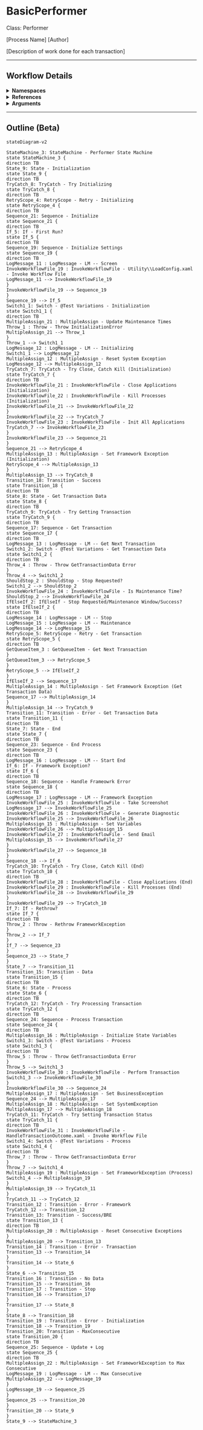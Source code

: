 # BasicPerformer
Class: Performer

[Process Name]
[Author]

[Description of work done for each transaction]

<hr />

## Workflow Details
<details>
    <summary>
    <b>Namespaces</b>
    </summary>

    - GlobalConstantsNamespace
- GlobalVariablesNamespace
- System
- System.Activities
- System.Activities.Runtime.Collections
- System.Activities.Statements
- System.Collections
- System.Collections.Generic
- System.Collections.ObjectModel
- System.ComponentModel
- System.Linq
- System.Reflection
- System.Runtime.Serialization
- System.Windows
- UiPath.Core
- UiPath.Core.Activities


</details>
<details>
    <summary>
    <b>References</b>
    </summary>

    - Microsoft.CSharp
- Microsoft.VisualBasic
- Microsoft.Win32.Primitives
- Newtonsoft.Json
- NPOI
- PresentationCore
- PresentationFramework
- System
- System.Activities
- System.Collections
- System.ComponentModel
- System.ComponentModel.EventBasedAsync
- System.ComponentModel.Primitives
- System.ComponentModel.TypeConverter
- System.Configuration.ConfigurationManager
- System.Console
- System.Core
- System.Data
- System.Data.Common
- System.Linq
- System.Linq.Expressions
- System.Memory
- System.Memory.Data
- System.ObjectModel
- System.Private.CoreLib
- System.Private.DataContractSerialization
- System.Private.ServiceModel
- System.Private.Uri
- System.Reflection.DispatchProxy
- System.Reflection.Metadata
- System.Reflection.TypeExtensions
- System.Runtime.Serialization
- System.Runtime.Serialization.Formatters
- System.Runtime.Serialization.Primitives
- System.Security.Permissions
- System.ServiceModel
- System.ServiceModel.Activities
- System.Xaml
- System.Xml
- System.Xml.Linq
- UiPath.Studio.Constants
- UiPath.System.Activities
- UiPath.System.Activities.Design
- UiPath.System.Activities.ViewModels
- UiPath.Workflow
- WindowsBase


</details>
<details>
    <summary>
    <b>Arguments</b>
    </summary>

    <table><tr><th>Name</th><th>Direction</th><th>Type</th><th>Description</th></tr><tr><td>in_ConfigPath</td><td>InArgument</td><td>x:String</td><td>The path to the config file to use to load variables and resources.</td></tr><tr><td>in_IgnoreSheets</td><td>InArgument</td><td>s:String[]</td><td>A list of sheet names to ignore when loading the config file.</td></tr><tr><td>in_TestID</td><td>InArgument</td><td>x:String</td><td>Used to modify the workflow in order to test different scenarios. Only used to test exception handling in this workflow. Leave as null for production use.</td></tr></table>
    
</details>

<hr />

## Outline (Beta)

```mermaid
stateDiagram-v2

StateMachine_3: StateMachine - Performer State Machine
state StateMachine_3 {
direction TB
State_9: State - Initialization
state State_9 {
direction TB
TryCatch_8: TryCatch - Try Initializing
state TryCatch_8 {
direction TB
RetryScope_4: RetryScope - Retry - Initializing
state RetryScope_4 {
direction TB
Sequence_21: Sequence - Initialize
state Sequence_21 {
direction TB
If_5: If - First Run?
state If_5 {
direction TB
Sequence_19: Sequence - Initialize Settings
state Sequence_19 {
direction TB
LogMessage_11 : LogMessage - LM -- Screen
InvokeWorkflowFile_19 : InvokeWorkflowFile - Utility\\LoadConfig.xaml - Invoke Workflow File
LogMessage_11 --> InvokeWorkflowFile_19
}
InvokeWorkflowFile_19 --> Sequence_19
}
Sequence_19 --> If_5
Switch1_1: Switch - @Test Variations - Initialization
state Switch1_1 {
direction TB
MultipleAssign_21 : MultipleAssign - Update Maintenance Times
Throw_1 : Throw - Throw InitializationError
MultipleAssign_21 --> Throw_1
}
Throw_1 --> Switch1_1
LogMessage_12 : LogMessage - LM -- Initializing
Switch1_1 --> LogMessage_12
MultipleAssign_12 : MultipleAssign - Reset System Exception
LogMessage_12 --> MultipleAssign_12
TryCatch_7: TryCatch - Try Close, Catch Kill (Initialization)
state TryCatch_7 {
direction TB
InvokeWorkflowFile_21 : InvokeWorkflowFile - Close Applications (Initialization)
InvokeWorkflowFile_22 : InvokeWorkflowFile - Kill Processes (Initialization)
InvokeWorkflowFile_21 --> InvokeWorkflowFile_22
}
InvokeWorkflowFile_22 --> TryCatch_7
InvokeWorkflowFile_23 : InvokeWorkflowFile - Init All Applications
TryCatch_7 --> InvokeWorkflowFile_23
}
InvokeWorkflowFile_23 --> Sequence_21
}
Sequence_21 --> RetryScope_4
MultipleAssign_13 : MultipleAssign - Set Framework Exception (Initialization)
RetryScope_4 --> MultipleAssign_13
}
MultipleAssign_13 --> TryCatch_8
Transition_18: Transition - Success
state Transition_18 {
direction TB
State_8: State - Get Transaction Data
state State_8 {
direction TB
TryCatch_9: TryCatch - Try Getting Transaction
state TryCatch_9 {
direction TB
Sequence_17: Sequence - Get Transaction
state Sequence_17 {
direction TB
LogMessage_13 : LogMessage - LM -- Get Next Transaction
Switch1_2: Switch - @Test Variations - Get Transaction Data
state Switch1_2 {
direction TB
Throw_4 : Throw - Throw GetTransactionData Error
}
Throw_4 --> Switch1_2
ShouldStop_2 : ShouldStop - Stop Requested?
Switch1_2 --> ShouldStop_2
InvokeWorkflowFile_24 : InvokeWorkflowFile - Is Maintenance Time?
ShouldStop_2 --> InvokeWorkflowFile_24
IfElseIf_2: IfElseIf - Stop Requested/Maintenance Window/Success?
state IfElseIf_2 {
direction TB
LogMessage_14 : LogMessage - LM -- Stop
LogMessage_15 : LogMessage - LM -- Maintenance
LogMessage_14 --> LogMessage_15
RetryScope_5: RetryScope - Retry - Get Transaction
state RetryScope_5 {
direction TB
GetQueueItem_3 : GetQueueItem - Get Next Transaction
}
GetQueueItem_3 --> RetryScope_5
}
RetryScope_5 --> IfElseIf_2
}
IfElseIf_2 --> Sequence_17
MultipleAssign_14 : MultipleAssign - Set Framework Exception (Get Transaction Data)
Sequence_17 --> MultipleAssign_14
}
MultipleAssign_14 --> TryCatch_9
Transition_11: Transition - Error - Get Transaction Data
state Transition_11 {
direction TB
State_7: State - End
state State_7 {
direction TB
Sequence_23: Sequence - End Process
state Sequence_23 {
direction TB
LogMessage_16 : LogMessage - LM -- Start End
If_6: If - Framework Exception?
state If_6 {
direction TB
Sequence_18: Sequence - Handle Frameowrk Error
state Sequence_18 {
direction TB
LogMessage_17 : LogMessage - LM -- Framework Exception
InvokeWorkflowFile_25 : InvokeWorkflowFile - Take Screenshot
LogMessage_17 --> InvokeWorkflowFile_25
InvokeWorkflowFile_26 : InvokeWorkflowFile - Generate Diagnostic
InvokeWorkflowFile_25 --> InvokeWorkflowFile_26
MultipleAssign_15 : MultipleAssign - Set Variables
InvokeWorkflowFile_26 --> MultipleAssign_15
InvokeWorkflowFile_27 : InvokeWorkflowFile - Send Email
MultipleAssign_15 --> InvokeWorkflowFile_27
}
InvokeWorkflowFile_27 --> Sequence_18
}
Sequence_18 --> If_6
TryCatch_10: TryCatch - Try Close, Catch Kill (End)
state TryCatch_10 {
direction TB
InvokeWorkflowFile_28 : InvokeWorkflowFile - Close Applications (End)
InvokeWorkflowFile_29 : InvokeWorkflowFile - Kill Processes (End)
InvokeWorkflowFile_28 --> InvokeWorkflowFile_29
}
InvokeWorkflowFile_29 --> TryCatch_10
If_7: If - Rethrow?
state If_7 {
direction TB
Throw_2 : Throw - Rethrow FrameworkException
}
Throw_2 --> If_7
}
If_7 --> Sequence_23
}
Sequence_23 --> State_7
}
State_7 --> Transition_11
Transition_15: Transition - Data
state Transition_15 {
direction TB
State_6: State - Process
state State_6 {
direction TB
TryCatch_12: TryCatch - Try Processing Transaction
state TryCatch_12 {
direction TB
Sequence_24: Sequence - Process Transaction
state Sequence_24 {
direction TB
MultipleAssign_16 : MultipleAssign - Initialize State Variables
Switch1_3: Switch - @Test Variations - Process
state Switch1_3 {
direction TB
Throw_5 : Throw - Throw GetTransactionData Error
}
Throw_5 --> Switch1_3
InvokeWorkflowFile_30 : InvokeWorkflowFile - Perform Transaction
Switch1_3 --> InvokeWorkflowFile_30
}
InvokeWorkflowFile_30 --> Sequence_24
MultipleAssign_17 : MultipleAssign - Set BusinessException
Sequence_24 --> MultipleAssign_17
MultipleAssign_18 : MultipleAssign - Set SystemException
MultipleAssign_17 --> MultipleAssign_18
TryCatch_11: TryCatch - Try Setting Transaction Status
state TryCatch_11 {
direction TB
InvokeWorkflowFile_31 : InvokeWorkflowFile - HandleTransactionOutcome.xaml - Invoke Workflow File
Switch1_4: Switch - @Test Variations - Process
state Switch1_4 {
direction TB
Throw_7 : Throw - Throw GetTransactionData Error
}
Throw_7 --> Switch1_4
MultipleAssign_19 : MultipleAssign - Set FrameworkException (Process)
Switch1_4 --> MultipleAssign_19
}
MultipleAssign_19 --> TryCatch_11
}
TryCatch_11 --> TryCatch_12
Transition_12 : Transition - Error - Framework
TryCatch_12 --> Transition_12
Transition_13: Transition - Success/BRE
state Transition_13 {
direction TB
MultipleAssign_20 : MultipleAssign - Reset Consecutive Exceptions
}
MultipleAssign_20 --> Transition_13
Transition_14 : Transition - Error - Transaction
Transition_13 --> Transition_14
}
Transition_14 --> State_6
}
State_6 --> Transition_15
Transition_16 : Transition - No Data
Transition_15 --> Transition_16
Transition_17 : Transition - Stop
Transition_16 --> Transition_17
}
Transition_17 --> State_8
}
State_8 --> Transition_18
Transition_19 : Transition - Error - Initialization
Transition_18 --> Transition_19
Transition_20: Transition - MaxConsecutive
state Transition_20 {
direction TB
Sequence_25: Sequence - Update + Log
state Sequence_25 {
direction TB
MultipleAssign_22 : MultipleAssign - Set FrameworkException to Max Consecutive
LogMessage_19 : LogMessage - LM -- Max Consecutive
MultipleAssign_22 --> LogMessage_19
}
LogMessage_19 --> Sequence_25
}
Sequence_25 --> Transition_20
}
Transition_20 --> State_9
}
State_9 --> StateMachine_3
```